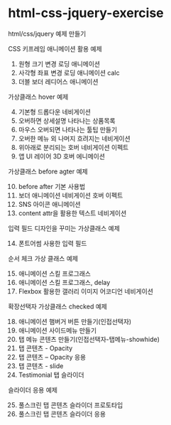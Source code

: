 # html-css-jquery-exercise
html/css/jquery 예제 만들기

CSS 키프레임 애니메이션 활용 예제
01. 원형 크기 변경 로딩 애니메이션
02. 사각형 좌표 변경 로딩 애니메이션 calc
03. 더블 보더 레디어스 애니메이션

가상클래스 hover 예제

04. 기본형 드롭다운 네비게이션
05. 오버하면 상세설명 나타나는 상품목록
06. 마우스 오버되면 나타나는 툴팁 만들기
07. 오버한 메뉴 외 나머지 흐려지는 네비게이션
08. 위아래로 분리되는 호버 네비게이션 이펙트
09. 앱 UI 레이어 3D 호버 에니메이션

가상클래스 before agter 예제

10. before after 기본 사용법
11. 보더 애니메이션 네비게이션 호버 이펙트
12. SNS 아이콘 애니메이션
13. content attr을 활용한 텍스트 네비게이션

입력 필드 디자인을 꾸미는 가상클래스 예제

14. 폰트어썸 사용한 입력 필드

순서 체크 가상 클래스 예제

15. 애니메이션 스킬 프로그래스
16. 애니메이션 스킬 프로그래스, delay
17. Flexbox 활용한 갤러리 이미지 어코디언 네비게이션

확장선택자 가상클래스 checked 예제

18. 애니메이션 햄버거 버튼 만들기(인접선택자)
19. 애니메이션 사이드메뉴 만들기
20. 탭 메뉴 콘텐츠 만들기(인접선택자-탭메뉴-showhide)
21. 탭 콘텐츠 - Opacity
22. 탭 콘텐츠 – Opacity 응용
23. 탭 콘텐츠 - slide
24. Testimonial 탭 슬라이더

슬라이더 응용 예제

25. 풀스크린 탭 콘텐츠 슬라이더 프로토타입
26. 풀스크린 탭 콘텐츠 슬라이더 응용

